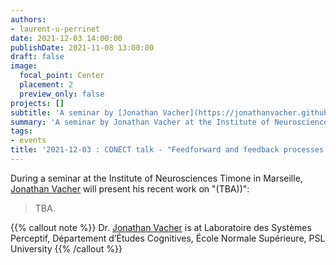 ```yaml
---
authors:
- laurent-u-perrinet
date: 2021-12-03 14:00:00
publishDate: 2021-11-08 13:00:00
draft: false
image:
  focal_point: Center
  placement: 2
  preview_only: false
projects: []
subtitle: 'A seminar by [Jonathan Vacher](https://jonathanvacher.github.io/) at the Institute of Neurosciences Timone in Marseille.'
summary: 'A seminar by Jonathan Vacher at the Institute of Neurosciences Timone in Marseille.'
tags:
- events
title: '2021-12-03 : CONECT talk - "Feedforward and feedback processes in visual recognition" (Jonathan Vacher)'
---
```


During a seminar at the Institute of Neurosciences Timone in Marseille, [Jonathan Vacher](https://jonathanvacher.github.io/) will present his recent work on "(TBA))":

> TBA.

{{% callout note %}}
Dr. [Jonathan Vacher](https://jonathanvacher.github.io/) is at Laboratoire des Systèmes Perceptif, Département d’Études Cognitives, École Normale
Supérieure, PSL University
{{% /callout %}}
